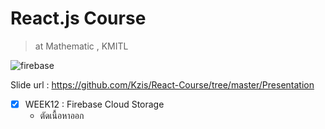 # React.js Course
> at Mathematic , KMITL

![firebase](https://user-images.githubusercontent.com/25294734/36933212-ca1dfc88-1f07-11e8-92c9-74e420c9caf9.jpg)

Slide url : https://github.com/Kzis/React-Course/tree/master/Presentation

- [x] WEEK12 : Firebase Cloud Storage
  - ตัดเนื้อหาออก
